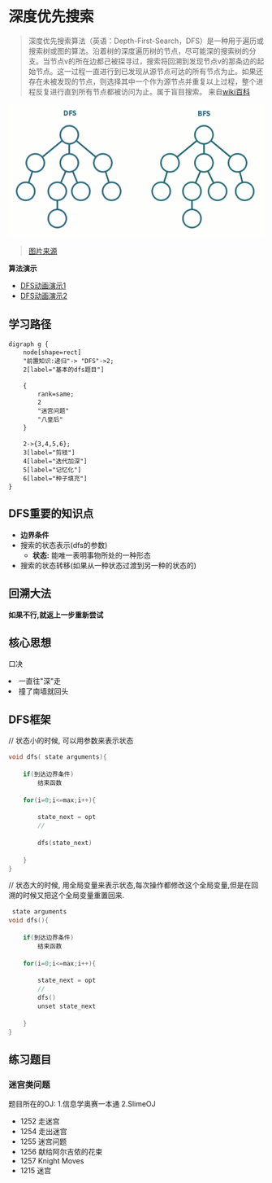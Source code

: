 # 深度优先搜索


> 深度优先搜索算法（英语：Depth-First-Search，DFS）是一种用于遍历或搜索树或图的算法。沿着树的深度遍历树的节点，尽可能深的搜索树的分支。当节点v的所在边都己被探寻过，搜索将回溯到发现节点v的那条边的起始节点。这一过程一直进行到已发现从源节点可达的所有节点为止。如果还存在未被发现的节点，则选择其中一个作为源节点并重复以上过程，整个进程反复进行直到所有节点都被访问为止。属于盲目搜索。
> 来自[wiki百科](https://zh.wikipedia.org/wiki/%E6%B7%B1%E5%BA%A6%E4%BC%98%E5%85%88%E6%90%9C%E7%B4%A2)



![](./dfsbfs.gif)

> [图片来源](https://eugene-eeo.github.io/blog/tree-traversal-storage.html)

**算法演示**

 - [DFS动画演示1](https://www.cs.usfca.edu/~galles/visualization/DFS.html)
 - [DFS动画演示2](https://visualgo.net/en/dfsbfs)

## 学习路径


```viz-dot
digraph g {
    node[shape=rect]
    "前置知识:递归"-> "DFS"->2;
    2[label="基本的dfs题目"]

    {
        rank=same;
        2
        "迷宫问题"
        "八皇后"
    }

    2->{3,4,5,6};
    3[label="剪枝"]
    4[label="迭代加深"]
    5[label="记忆化"]
    6[label="种子填充"]
}
```



## DFS重要的知识点

 - **边界条件**
 - 搜索的状态表示(dfs的参数)
    - **状态:** 能唯一表明事物所处的一种形态
 - 搜索的状态转移(如果从一种状态过渡到另一种的状态的)


## 回溯大法

**如果不行,就返上一步重新尝试**

## 核心思想


<easy-memory-board size="2">
    <p slot="title">口决</p>
    <li>一直往"深"走</li>
    <li>撞了南墙就回头</li>
</easy-memory-board>

## DFS框架


// 状态小的时候,
可以用参数来表示状态

```c
void dfs( state arguments){

    if(到达边界条件)
        结束函数
    
    for(i=0;i<=max;i++){
        
        state_next = opt
        //

        dfs(state_next)
                        
    }
}
```

// 状态大的时候,
用全局变量来表示状态,每次操作都修改这个全局变量,但是在回溯的时候又把这个全局变量重置回来.

```c
 state arguments
void dfs(){
    
    if(到达边界条件)
        结束函数

    for(i=0;i<=max;i++){
        
        state_next = opt
        //
        dfs()
        unset state_next
                        
    }
}
```


## 练习题目


###   迷宫类问题

题目所在的OJ: 1.信息学奥赛一本通 2.SlimeOJ

  - 1252 走迷宫
  - 1254 走出迷宫
  - 1255 迷宫问题
  - 1256 献给阿尔吉侬的花束
  - 1257 Knight Moves
  - 1215 迷宫
